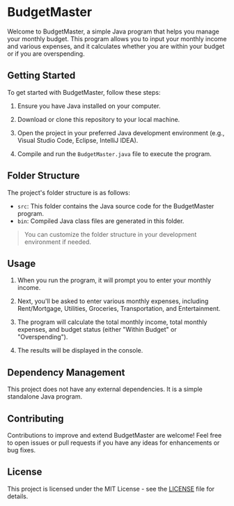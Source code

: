 # BudgetMaster

Welcome to BudgetMaster, a simple Java program that helps you manage your monthly budget. This program allows you to input your monthly income and various expenses, and it calculates whether you are within your budget or if you are overspending.

## Getting Started

To get started with BudgetMaster, follow these steps:

1. Ensure you have Java installed on your computer.

2. Download or clone this repository to your local machine.

3. Open the project in your preferred Java development environment (e.g., Visual Studio Code, Eclipse, IntelliJ IDEA).

4. Compile and run the `BudgetMaster.java` file to execute the program.

## Folder Structure

The project's folder structure is as follows:

- `src`: This folder contains the Java source code for the BudgetMaster program.
- `bin`: Compiled Java class files are generated in this folder.

> You can customize the folder structure in your development environment if needed.

## Usage

1. When you run the program, it will prompt you to enter your monthly income.

2. Next, you'll be asked to enter various monthly expenses, including Rent/Mortgage, Utilities, Groceries, Transportation, and Entertainment.

3. The program will calculate the total monthly income, total monthly expenses, and budget status (either "Within Budget" or "Overspending").

4. The results will be displayed in the console.

## Dependency Management

This project does not have any external dependencies. It is a simple standalone Java program.

## Contributing

Contributions to improve and extend BudgetMaster are welcome! Feel free to open issues or pull requests if you have any ideas for enhancements or bug fixes.

## License

This project is licensed under the MIT License - see the [LICENSE](LICENSE) file for details.
